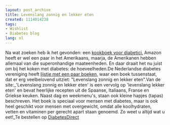 ```yaml
---
layout: post_archive
title: Levenslang zonnig en lekker eten
created: 1114014238
tags:
- Wishlist
- Diabetes blog
lang: nl
---
```

Na wat zoeken heb ik het gevonden: een [kookboek voor diabetici.](http://www.diabetesvereniging.nl/ASP/DisplayItem.asp?id=44) Amazon heeft er wel een paar in het Amerikaans, maarja, de Amerikanen hebben allemaal van die superonhandige maateenheden. En daar draait het nu juist om bij het koken met diabetes: de hoeveelheden.De Nederlandse diabetes vereniging heeft [lijstje met een paar boeken](http://www.diabetesvereniging.nl/ASP/DVN-Shop.asp#2Boeken), waar een boek tussenstaat, dat er erg veelbelovend uitziet: "Levenslang zonnig en lekker eten".<!--break-->Van de site:_'Levenslang zonnig en lekker eten' is een vervolg op 'levenslang lekker eten' en bevat heerlijke recepten uit de Spaanse, Italiaans, Franse en Griekse keuken. Naast dag en weekmenu's, staan ook kleine hapjes (tapas) beschreven. Het boek is speciaal voor mensen met diabetes, maar is ook heel geschikt voor mensen met overgewicht, omdat alle koolhydraten, vetten en vitaminen per gerecht apart staan genoemd. Zo weet u altijd wat u eet!_Te bestellen op [DiabetesDirect](http://www.dd.nl/winkel/index.cfm?FuseAction=ShowOrderForm&IndexId=24)
